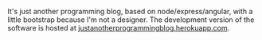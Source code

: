 It's just another programming blog, based on node/express/angular, with a little bootstrap because I'm not a designer.  The development version of the software is hosted at <a href='http://www.justanotherprogrammingblog.herokuapp.com'>justanotherprogrammingblog.herokuapp.com</a>.
